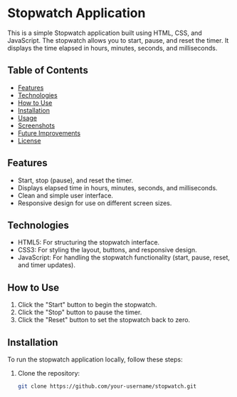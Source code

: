 # Stopwatch Application

This is a simple Stopwatch application built using HTML, CSS, and JavaScript. The stopwatch allows you to start, pause, and reset the timer. It displays the time elapsed in hours, minutes, seconds, and milliseconds.

## Table of Contents

- [Features](#features)
- [Technologies](#technologies)
- [How to Use](#how-to-use)
- [Installation](#installation)
- [Usage](#usage)
- [Screenshots](#screenshots)
- [Future Improvements](#future-improvements)
- [License](#license)

## Features

- Start, stop (pause), and reset the timer.
- Displays elapsed time in hours, minutes, seconds, and milliseconds.
- Clean and simple user interface.
- Responsive design for use on different screen sizes.

## Technologies

- HTML5: For structuring the stopwatch interface.
- CSS3: For styling the layout, buttons, and responsive design.
- JavaScript: For handling the stopwatch functionality (start, pause, reset, and timer updates).

## How to Use

1. Click the "Start" button to begin the stopwatch.
2. Click the "Stop" button to pause the timer.
3. Click the "Reset" button to set the stopwatch back to zero.

## Installation

To run the stopwatch application locally, follow these steps:

1. Clone the repository:
   ```bash
   git clone https://github.com/your-username/stopwatch.git
